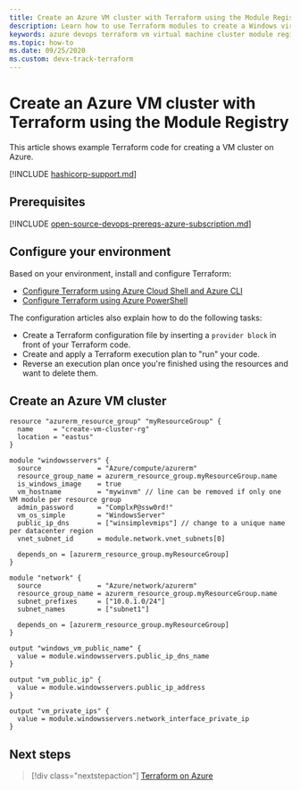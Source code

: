 ```yaml
---
title: Create an Azure VM cluster with Terraform using the Module Registry
description: Learn how to use Terraform modules to create a Windows virtual machine cluster in Azure.
keywords: azure devops terraform vm virtual machine cluster module registry
ms.topic: how-to
ms.date: 09/25/2020
ms.custom: devx-track-terraform
---
```


# Create an Azure VM cluster with Terraform using the Module Registry

This article shows example Terraform code for creating a VM cluster on Azure.

[!INCLUDE [hashicorp-support.md](includes/hashicorp-support.md)]

## Prerequisites

[!INCLUDE [open-source-devops-prereqs-azure-subscription.md](../includes/open-source-devops-prereqs-azure-subscription.md)]

## Configure your environment

Based on your environment, install and configure Terraform:

- [Configure Terraform using Azure Cloud Shell and Azure CLI](get-started-cloud-shell.md)
- [Configure Terraform using Azure PowerShell](get-started-powershell.md)

The configuration articles also explain how to do the following tasks:

- Create a Terraform configuration file by inserting a `provider block` in front of your Terraform code.
- Create and apply a Terraform execution plan to "run" your code.
- Reverse an execution plan once you're finished using the resources and want to delete them.

## Create an Azure VM cluster

```hcl
resource "azurerm_resource_group" "myResourceGroup" {
  name     = "create-vm-cluster-rg"
  location = "eastus"
}

module "windowsservers" {
  source              = "Azure/compute/azurerm"
  resource_group_name = azurerm_resource_group.myResourceGroup.name
  is_windows_image    = true
  vm_hostname         = "mywinvm" // line can be removed if only one VM module per resource group
  admin_password      = "ComplxP@ssw0rd!"
  vm_os_simple        = "WindowsServer"
  public_ip_dns       = ["winsimplevmips"] // change to a unique name per datacenter region
  vnet_subnet_id      = module.network.vnet_subnets[0]
    
  depends_on = [azurerm_resource_group.myResourceGroup]
}

module "network" {
  source              = "Azure/network/azurerm"
  resource_group_name = azurerm_resource_group.myResourceGroup.name
  subnet_prefixes     = ["10.0.1.0/24"]
  subnet_names        = ["subnet1"]

  depends_on = [azurerm_resource_group.myResourceGroup]
}

output "windows_vm_public_name" {
  value = module.windowsservers.public_ip_dns_name
}

output "vm_public_ip" {
  value = module.windowsservers.public_ip_address
}

output "vm_private_ips" {
  value = module.windowsservers.network_interface_private_ip
}
```

## Next steps

> [!div class="nextstepaction"]
> [Terraform on Azure](./)
